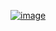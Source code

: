 [![image](https://github.com/megait004/vintech-company/blob/main/.github/db-preview.png)](https://www.facebook.com/giapzech/)